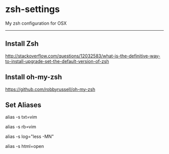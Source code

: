 zsh-settings
============

My zsh configuration for OSX

-------------

## Install Zsh 
http://stackoverflow.com/questions/12032583/what-is-the-definitive-way-to-install-upgrade-set-the-default-version-of-zsh

## Install oh-my-zsh
https://github.com/robbyrussell/oh-my-zsh

## Set Aliases

alias -s txt=vim

alias -s rb=vim

alias -s log="less -MN"

alias -s html=open 

